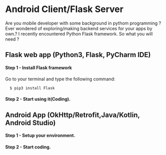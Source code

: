 # Android Client/Flask Server
Are you mobile developer with some background in pythom programming ?
Ever wondered of exploring/making backend services for your apps by own.? 
I recently encountered Python Flask framework.
So what you will need ?

## Flask web app (Python3, Flask, PyCharm IDE)

#### Step 1 - Install Flask framework
Go to your terminal and type the following command: 

      $ pip3 install Flask
#### Step 2 - Start using it(Coding).  

## Android App (OkHttp/Retrofit,Java/Kotlin, Android Studio)
#### Step 1 - Setup your environment. 
#### Step 2 - Start coding.

     
  

